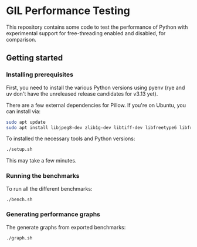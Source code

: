 # GIL Performance Testing

This repository contains some code to test the performance of Python with experimental support for free-threading enabled and disabled, for comparison.

## Getting started

### Installing prerequisites

First, you need to install the various Python versions using pyenv (rye and uv don't have the unreleased release candidates for v3.13 yet).

There are a few external dependencies for Pillow. If you're on Ubuntu, you can install via:

```bash
sudo apt update
sudo apt install libjpeg8-dev zlib1g-dev libtiff-dev libfreetype6 libfreetype6-dev libwebp-dev libopenjp2-7-dev libopenjp2-7-dev -y
```

To installed the necessary tools and Python versions:

```bash
./setup.sh
```

This may take a few minutes.

### Running the benchmarks

To run all the different benchmarks:

```bash
./bench.sh
```

### Generating performance graphs

The generate graphs from exported benchmarks:

```bash
./graph.sh
```
